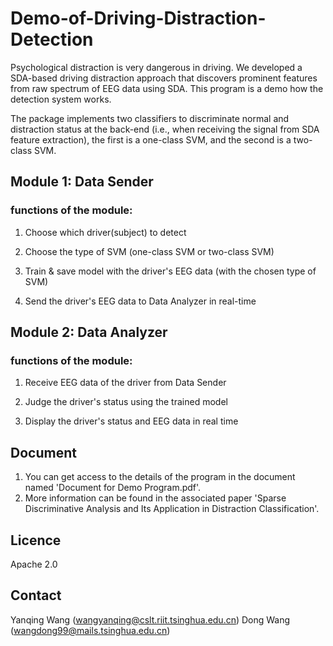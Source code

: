 # Demo-of-Driving-Distraction-Detection

Psychological distraction is very dangerous in driving. We developed a SDA-based driving distraction approach 
that discovers prominent features from raw spectrum of EEG data using SDA. This program is a demo how the detection
system works.  

The package implements two classifiers to discriminate normal and distraction status at the back-end (i.e., 
when receiving the signal from SDA feature extraction), the first is a one-class SVM, and the second is a two-class SVM.


## Module 1: Data Sender

### functions of the module:

1. Choose which driver(subject) to detect

2. Choose the type of SVM (one-class SVM or two-class SVM)

3. Train & save model with the driver's EEG data (with the chosen type of SVM)

4. Send the driver's EEG data to Data Analyzer in real-time

## Module 2: Data Analyzer

### functions of the module:

1. Receive EEG data of the driver from Data Sender

2. Judge the driver's status using the trained model

3. Display the driver's status and EEG data in real time

## Document

1. You can get access to the details of the program in the document named 'Document for Demo Program.pdf'.
2. More information can be found in the associated paper 'Sparse Discriminative Analysis and Its Application in Distraction Classification'.


## Licence
Apache 2.0

## Contact

Yanqing Wang (wangyanqing@cslt.riit.tsinghua.edu.cn)
Dong Wang (wangdong99@mails.tsinghua.edu.cn)
